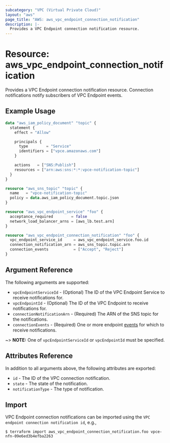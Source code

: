 ```yaml
---
subcategory: "VPC (Virtual Private Cloud)"
layout: "aws"
page_title: "AWS: aws_vpc_endpoint_connection_notification"
description: |-
  Provides a VPC Endpoint connection notification resource.
---
```


# Resource: aws_vpc_endpoint_connection_notification

Provides a VPC Endpoint connection notification resource.
Connection notifications notify subscribers of VPC Endpoint events.

## Example Usage

```terraform
data "aws_iam_policy_document" "topic" {
  statement {
    effect = "Allow"

    principals {
      type        = "Service"
      identifiers = ["vpce.amazonaws.com"]
    }

    actions   = ["SNS:Publish"]
    resources = ["arn:aws:sns:*:*:vpce-notification-topic"]
  }
}

resource "aws_sns_topic" "topic" {
  name   = "vpce-notification-topic"
  policy = data.aws_iam_policy_document.topic.json
}

resource "aws_vpc_endpoint_service" "foo" {
  acceptance_required        = false
  network_load_balancer_arns = [aws_lb.test.arn]
}

resource "aws_vpc_endpoint_connection_notification" "foo" {
  vpc_endpoint_service_id     = aws_vpc_endpoint_service.foo.id
  connection_notification_arn = aws_sns_topic.topic.arn
  connection_events           = ["Accept", "Reject"]
}
```

## Argument Reference

The following arguments are supported:

* `vpcEndpointServiceId` - (Optional) The ID of the VPC Endpoint Service to receive notifications for.
* `vpcEndpointId` - (Optional) The ID of the VPC Endpoint to receive notifications for.
* `connectionNotificationArn` - (Required) The ARN of the SNS topic for the notifications.
* `connectionEvents` - (Required) One or more endpoint [events](https://docs.aws.amazon.com/AWSEC2/latest/APIReference/API_CreateVpcEndpointConnectionNotification.html#API_CreateVpcEndpointConnectionNotification_RequestParameters) for which to receive notifications.

~> **NOTE:** One of `vpcEndpointServiceId` or `vpcEndpointId` must be specified.

## Attributes Reference

In addition to all arguments above, the following attributes are exported:

* `id` - The ID of the VPC connection notification.
* `state` - The state of the notification.
* `notificationType` - The type of notification.

## Import

VPC Endpoint connection notifications can be imported using the `VPC endpoint connection notification id`, e.g.,

```
$ terraform import aws_vpc_endpoint_connection_notification.foo vpce-nfn-09e6ed3b4efba2263
```

<!-- cache-key: cdktf-0.17.0-pre.15 input-e851e6352ceabdccc4e6ecf6921d065a31bf9bac271b791c0bd657c0618f1367 -->